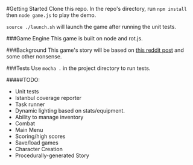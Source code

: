 #Getting Started
Clone this repo.
In the repo's directory, run `npm install` then `node game.js` to play the demo.

`source ./launch.sh` will launch the game after running the unit tests.

###Game Engine
This game is built on node and rot.js.

###Background
This game's story will be based on [this reddit post](https://www.reddit.com/r/rpg/comments/3vsob5/tell_me_a_decent_plot_in_just_under_100_words/cxqw0x7) and some other nonsense.

###Tests
Use `mocha .` in the project directory to run tests.


#####TODO:
* Unit tests
* Istanbul coverage reporter
* Task runner
* Dynamic lighting based on stats/equipment.
* Ability to manage inventory
* Combat
* Main Menu
* Scoring/high scores
* Save/load games
* Character Creation
* Procedurally-generated Story
